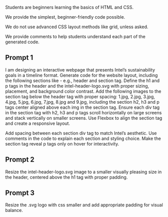 Students are beginners learning the basics of HTML and CSS.

We provide the simplest, beginner-friendly code possible.

We do not use advanced CSS layout methods like grid, unless asked.

We provide comments to help students understand each part of the generated code.

## Prompt 1
I am designing an interactive webpage that presents Intel’s sustainability goals in a timeline format. Generate code for the website layout, including the following sections like - e.g., header and section tag. Define the h1 and p tags in the header and the intel-header-logo.svg with proper sizing, placement, and background color contrast. Add the following images to the section tag below the header tag with proper spacing: 1.jpg, 2.jpg, 3.jpg, 4.jpg, 5.jpg, 6.jpg, 7.jpg, 8.jpg and 9.jpg, including the section h2, h3 and p tags center aligned above each img in the section tag. Ensure each div tag in the section tag with h2, h3 and p tags scroll horizontally on large screens and stack vertically on smaller screens. Use Flexbox to align the section tag and create a responsive layout.

Add spacing between each section div tag to match Intel’s aesthetic. Use comments in the code to explain each section and styling choice. Make the section tag reveal p tags only on hover for interactivity.

## Prompt 2
Resize the intel-header-logo.svg image to a smaller visually pleasing size in the header, centered above the h1 tag with proper padding.

## Prompt 3
Resize the .svg logo with css smaller and add appropriate padding for visual balance.
